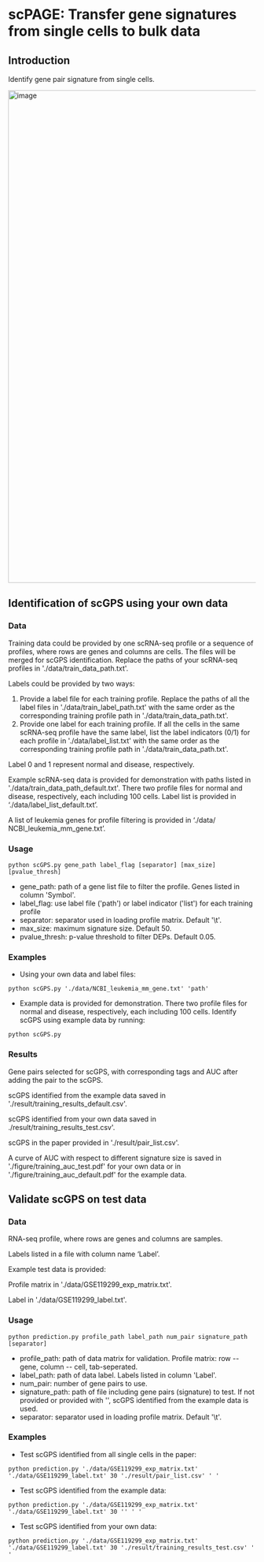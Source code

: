# scPAGE: Transfer gene signatures from single cells to bulk data

## Introduction

Identify gene pair signature from single cells.

<img width="1000" alt="image" src="https://user-images.githubusercontent.com/57746198/146361412-4087f10d-9130-467b-b125-ab2af7a68b8e.png">



## Identification of scGPS using your own data

### Data

Training data could be provided by one scRNA-seq profile or a sequence of profiles, where rows are genes and columns are cells. The files will be merged for scGPS identification. Replace the paths of your scRNA-seq profiles in './data/train_data_path.txt'.

Labels could be provided by two ways:

1) Provide a label file for each training profile. Replace the paths of all the label files in './data/train_label_path.txt' with the same order as the corresponding training profile path in './data/train_data_path.txt'.
2) Provide one label for each training profile. If all the cells in the same scRNA-seq profile have the same label, list the label indicators (0/1) for each profile in './data/label_list.txt' with the same order as the corresponding training profile path in './data/train_data_path.txt'.

Label 0 and 1 represent normal and disease, respectively. 

Example scRNA-seq data is provided for demonstration with paths listed in './data/train_data_path_default.txt'. There two profile files for normal and disease, respectively, each including 100 cells. Label list is provided in ‘./data/label_list_default.txt’.

A list of leukemia genes for profile filtering is provided in ‘./data/ NCBI_leukemia_mm_gene.txt’.



### Usage

```
python scGPS.py gene_path label_flag [separator] [max_size] [pvalue_thresh]
```

- gene_path: path of a gene list file to filter the profile. Genes listed in column 'Symbol'.
- label_flag: use label file ('path') or label indicator ('list') for each training profile
- separator: separator used in loading profile matrix. Default '\t'.
- max_size: maximum signature size. Default 50.
- pvalue_thresh: p-value threshold to filter DEPs. Default 0.05.


### Examples

- Using your own data and label files:

```
python scGPS.py './data/NCBI_leukemia_mm_gene.txt' 'path'
```

- Example data is provided for demonstration. There two profile files for normal and disease, respectively, each including 100 cells. Identify scGPS using example data by running:

```
python scGPS.py
```

### Results

Gene pairs selected for scGPS, with corresponding tags and AUC after adding the pair to the scGPS.

scGPS identified from the example data saved in './result/training_results_default.csv'.

scGPS identified from your own data saved in ./result/training_results_test.csv'.

scGPS in the paper provided in './result/pair_list.csv'.

A curve of AUC with respect to different signature size is saved in './figure/training_auc_test.pdf' for your own data or in './figure/training_auc_default.pdf' for the example data.


## Validate scGPS on test data

### Data
RNA-seq profile, where rows are genes and columns are samples.

Labels listed in a file with column name ‘Label’.

Example test data is provided:

Profile matrix in './data/GSE119299_exp_matrix.txt'.

Label in './data/GSE119299_label.txt'.


### Usage

```
python prediction.py profile_path label_path num_pair signature_path [separator]
```

- profile_path: path of data matrix for validation. Profile matrix: row -- gene, column -- cell, tab-seperated.
- label_path: path of data label. Labels listed in column 'Label'.
- num_pair: number of gene pairs to use.
- signature_path: path of file including gene pairs (signature) to test. If not provided or provided with '', scGPS identified from the example data is used.
- separator: separator used in loading profile matrix. Default '\t'.

### Examples

- Test scGPS identified from all single cells in the paper:

```
python prediction.py './data/GSE119299_exp_matrix.txt' './data/GSE119299_label.txt' 30 './result/pair_list.csv' ' '
```

- Test scGPS identified from the example data:
```
python prediction.py './data/GSE119299_exp_matrix.txt' './data/GSE119299_label.txt' 30 '' ' '
```

- Test scGPS identified from your own data:
```
python prediction.py './data/GSE119299_exp_matrix.txt' './data/GSE119299_label.txt' 30 './result/training_results_test.csv' ' '
```
